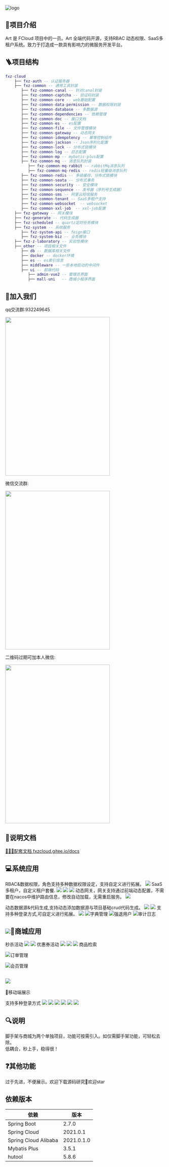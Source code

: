 ![logo](https://minio.pigx.vip/oss/2022/08/T4LHAz.svg)
##  🚀项目介绍
Art 是 FCloud 项目中的一员。Art 全端代码开源，支持RBAC 动态权限、SaaS多租户系统。致力于打造成一款具有影响力的微服务开发平台。
 

## 🪜项目结构
```lua
fxz-cloud 
    ├── fxz-auth -- 认证服务器
    ├── fxz-common -- 通用工具封装
       ├── fxz-common-canal -- 针对canal封装
       ├── fxz-common-captcha -- 验证码封装
       ├── fxz-common-core -- web基础配置
       ├── fxz-common-data-permission -- 数据权限封装
       ├── fxz-common-database -- 多数据源
       ├── fxz-common-dependencies -- 依赖管理
       ├── fxz-common-doc -- 接口文档
       ├── fxz-common-es -- es配置
       ├── fxz-common-file -- 文件管理模块
       ├── fxz-common-gateway -- 动态网关
       ├── fxz-common-idempotency -- 幂等控制组件
       ├── fxz-common-jackson -- Json序列化配置
       ├── fxz-common-lock -- 分布式锁模块
       ├── fxz-common-log -- 日志配置
       ├── fxz-common-mp -- mybatis-plus配置
       ├── fxz-common-mq -- 消息队列封装
          ├── fxz-common-mq-rabbit -- rabbitMq消息队列
          ├── fxz-common-mq-redis -- redis轻量级消息队列
       ├── fxz-common-redis -- 多级缓存、分布式锁模块
       ├── fxz-common-seata -- 分布式事务
       ├── fxz-common-security -- 安全模块
       ├── fxz-common-sequence -- 发号器（序列号生成器）
       ├── fxz-common-sms -- 阿里云短信服务
       ├── fxz-common-tenant -- SaaS多租户支持
       ├── fxz-common-websocket  -- websocket
       ├── fxz-common-xxl-job  -- xxl-job配置
    ├── fxz-gateway -- 网关模块
    ├── fxz-generate -- 代码生成器
    ├── fxz-scheduled -- quartz定时任务模块
    ├── fxz-system -- 系统服务
       ├── fxz-system-api -- feign接口
       ├── fxz-system-biz -- 业务模块
    ├── fxz-z-laboratory -- 实验性模块
    ├──_other -- 项目相关文件
       ├── db -- 数据库相关文件
       ├── docker -- docker环境
       ├── es -- es索引信息   
       ├── middleware -- 一些本地启动的中间件
       ├── ui -- 前端代码
          ├── admin-vue2 -- 管理员界面
          ├── mall-uni   -- 商城小程序界面
```

## 🍺加入我们
qq交流群:932249645
<p>
<img src="https://minio.pigx.vip/oss/2022/07/FcAxsd.jpg" width = "330" height = "500"/>
</p>
微信交流群:
<p>
<img src="https://minio.pigx.vip/oss/2022/11/7xvoyn.jpg" width = "330" height = "500"/>
</p>
二维码过期可加本人微信:
<p>
<img src="https://minio.pigx.vip/oss/2022/10/HPJ944.jpg" width = "330" height = "500"/>
</p>

## 🍬说明文档
[🍓🍓🍓配套文档 fxzcloud.gitee.io/docs](https://fxzcloud.gitee.io/docs/)


## 💻系统应用
RBAC&数据权限，角色支持多种数据权限设定，支持自定义进行拓展。
![](https://minio.pigx.vip/oss/2022/09/2f0YJk.png)
SaaS多租户，自定义租户套餐.
![](https://minio.pigx.vip/oss/2022/10/vpuDaz.png)
![](https://minio.pigx.vip/oss/2022/10/TivOOd.png)
![](https://minio.pigx.vip/oss/2022/10/OmxgtF.png)
动态网关，网关支持通过前端动态配置，不需要在nacos中维护路由信息，修改自动加载，无需重启服务。
![](https://minio.pigx.vip/oss/2022/09/PxMBNC.png)

动态数据源&代码生成,支持动态添加数据源与项目基础crud代码生成。
![](https://minio.pigx.vip/oss/2022/09/LpRdJs.png)
![](https://minio.pigx.vip/oss/2022/09/aMfUqv.png)
支持多种登录方式,可自定义进行拓展。
![](https://minio.pigx.vip/oss/2022/09/76RYJu.png)
![](https://minio.pigx.vip/oss/2022/10/DseL2p.png)字典管理
![](https://minio.pigx.vip/oss/2022/09/sj2R4y.png)强退用户
![](https://minio.pigx.vip/oss/2022/09/FKsSGc.png)审计日志

## ![](https://minio.pigx.vip/oss/2022/09/kBIASc.png)🎁商城应用

秒杀活动
![](https://minio.pigx.vip/oss/2022/09/qAFJUh.png)
![](https://minio.pigx.vip/oss/2022/09/89RNFg.png)
优惠券活动
![](https://minio.pigx.vip/oss/2022/09/bHjYjU.png)
![](https://minio.pigx.vip/oss/2022/09/bGSyKP.png)
![](https://minio.pigx.vip/oss/2022/09/tpMtYV.png)
商品检索

![](https://minio.pigx.vip/oss/2022/09/BSJsJU.png)订单管理

![](https://minio.pigx.vip/oss/2022/09/d0EG2h.png)会员管理

## ![](https://minio.pigx.vip/oss/2022/09/S7DRyz.png)
📱移动端展示

支持多种登录方式
![](https://minio.pigx.vip/oss/2022/09/7POcE0.png)
![](https://minio.pigx.vip/oss/2022/09/I86DRb.png)
![](https://minio.pigx.vip/oss/2022/09/I28W9e.png)
![](https://minio.pigx.vip/oss/2022/09/QPGuiC.png)
![](https://minio.pigx.vip/oss/2022/09/DswHAG.png)
![](https://minio.pigx.vip/oss/2022/09/y04bpB.png)
## 🔍说明
脚手架与商城为两个单独项目，功能可按需引入。如仅需脚手架功能，可轻松去除。<br/>
低耦合，秒上手，稳得很！
## ❓其他功能
过于先进，不便展示。欢迎下载源码研究🧐欢迎star
## 依赖版本

| 依赖                   | 版本         |
| ---------------------- |------------|
| Spring Boot            | 2.7.0      |
| Spring Cloud           | 2021.0.1   |
| Spring Cloud Alibaba   | 2021.0.1.0 |
| Mybatis Plus           | 3.5.1      |
| hutool                 | 5.8.6      |